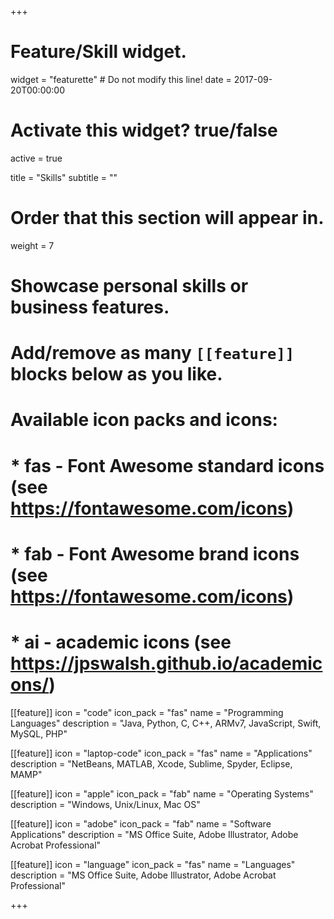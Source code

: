 +++
# Feature/Skill widget.
widget = "featurette"  # Do not modify this line!
date = 2017-09-20T00:00:00

# Activate this widget? true/false
active = true

title = "Skills"
subtitle = ""

# Order that this section will appear in.
weight = 7

# Showcase personal skills or business features.
# 
# Add/remove as many `[[feature]]` blocks below as you like.
# 
# Available icon packs and icons:
# * fas - Font Awesome standard icons (see https://fontawesome.com/icons)
# * fab - Font Awesome brand icons (see https://fontawesome.com/icons)
# * ai - academic icons (see https://jpswalsh.github.io/academicons/)

[[feature]]
  icon = "code"
  icon_pack = "fas"
  name = "Programming Languages"
  description = "Java, Python, C, C++, ARMv7, JavaScript, Swift, MySQL, PHP"
  
[[feature]]
  icon = "laptop-code"
  icon_pack = "fas"
  name = "Applications"
  description = "NetBeans, MATLAB, Xcode, Sublime, Spyder, Eclipse, MAMP"  
  
[[feature]]
  icon = "apple"
  icon_pack = "fab"
  name = "Operating Systems"
  description = "Windows, Unix/Linux, Mac OS"
  
[[feature]]
  icon = "adobe"
  icon_pack = "fab"
  name = "Software Applications"
  description = "MS Office Suite, Adobe Illustrator, Adobe Acrobat Professional"
  
[[feature]]
  icon = "language"
  icon_pack = "fas"
  name = "Languages"
  description = "MS Office Suite, Adobe Illustrator, Adobe Acrobat Professional"

+++
